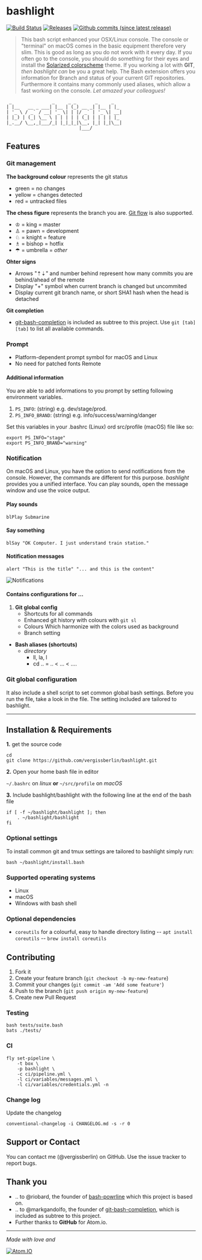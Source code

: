 # bashlight

[![Build Status](https://travis-ci.org/vergissberlin/bashlight.svg?branch=master)](https://travis-ci.org/vergissberlin/bashlight)
[![Releases](https://img.shields.io/github/release/vergissberlin/bashlight.svg)](https://github.com/vergissberlin/bashlight/releases)
[![Github commits (since latest release)](https://img.shields.io/github/commits-since/vergissberlin/bashlight/latest.svg)](https://github.com/vergissberlin/bashlight/commits)


> This bash script enhanced your OSX/Linux console.
> The console or "terminal" on macOS comes in the basic equipment therefore very slim. This is good as long as you do not work with it every day. If you often go to the console, you should do something for their eyes and install the [Solarized
      colorscheme](https://github.com/altercation/solarized) theme.
> If you working a lot with **GIT**, *then bashlight can* be you a great help. The Bash extension offers you information for Branch and status of your current GIT repositories.
> Furthermore it contains many commonly used aliases, which allow a fast working on the console. *Let amazed your colleagues!*


```
 _               _     _ _       _     _
| |__   __ _ ___| |__ | (_) __ _| |__ | |_
| '_ \ / _` / __| '_ \| | |/ _` | '_ \| __|
| |_) | (_| \__ \ | | | | | (_| | | | | |_
|_.__/ \__,_|___/_| |_|_|_|\__, |_| |_|\__|
                           |___/

```

## Features
### Git management

**The background colour** represents the git status

- green = no changes
- yellow = changes detected
- red = untracked files

**The chess figure** represents the branch you are. [Git flow](https://github.com/nvie/gitflow) is also supported.

- ♔ = king = master
- ♙ = pawn = development
- ♘ = knight = feature
- ♗ = bishop = hotfix
- ☂ = umbrella = *other*

**Ohter signs**

- Arrows "⇡⇣"  and number behind represent how many commits you are behind/ahead of the remote
- Display "+" symbol when current branch is changed but uncommited
- Display current git branch name, or short SHA1 hash when the head is detached

**Git completion**

- [git-bash-completion](https://github.com/markgandolfo/git-bash-completion) is included as subtree to this project. Use <code>git [tab][tab]</code> to list all available commands.

### Prompt

- Platform-dependent prompt symbol for macOS and Linux
- No need for patched fonts Remote

#### Additional information

You are able to add informations to you prompt by setting following environment variables.

1. ``PS_INFO``: (string) e.g. dev/stage/prod.
2. ``PS_INFO_BRAND``: (string) e.g. info/success/warning/danger

Set this variables in your .bashrc (Linux) ord src/profile (macOS) file like so:

```
export PS_INFO="stage"
export PS_INFO_BRAND="warning"
```

### Notification

On macOS and Linux, you have the option to send notifications from the console. However, the commands are different for this purpose. *bashlight* provides you a unified interface. You can play sounds, open the message window and use the voice output.


#### Play sounds

```
blPlay Submarine
```

#### Say something

```
blSay "OK Computer. I just understand train station."
```

#### Notification messages

```
alert "This is the title" "... and this is the content"
```
![Notifications](https://farm6.staticflickr.com/5568/15131688612_12f1cd7a2b_o.png)

#### Contains configurations for ...

1. **Git global config**
   - Shortcuts for all commands
   - Enhanced git history with colours with <code>git sl</code>
   - Colours Which harmonize with the colors used as background
   - Branch setting

- **Bash aliases (shortcuts)**
  - _directory_
     - ll, la, l
     - cd .. = .. < ... < ....

### Git global configuration

It also include a shell script to set common global bash settings. Before you run the file, take a look in the file. The setting included are tailored to bashlight.

---

## Installation & Requirements

**1.** get the source code

```
cd
git clone https://github.com/vergissberlin/bashlight.git
```

**2.** Open your home bash file in editor

``~/.bashrc`` on *linux* **or** ``~/src/profile`` on *macOS*

**3.** Include bashlight/bashlight with the following line at the end of the bash file

```
if [ -f ~/bashlight/bashlight ]; then
    . ~/bashlight/bashlight
fi
```

### Optional settings

To install common git and tmux settings are tailored to bashlight simply run:

```
bash ~/bashlight/install.bash
```

### Supported operating systems

- Linux
- macOS
- Windows with bash shell

### Optional dependencies

- `coreutils` for a colourful, easy to handle directory listing
-- `apt install coreutils`
-- `brew install coreutils`

## Contributing

1. Fork it
2. Create your feature branch (`git checkout -b my-new-feature`)
3. Commit your changes (`git commit -am 'Add some feature'`)
4. Push to the branch (`git push origin my-new-feature`)
5. Create new Pull Request

### Testing

```
bash tests/suite.bash
bats ./tests/
```

### CI

```
fly set-pipeline \
	-t box \
	-p bashlight \
	-c ci/pipeline.yml \
	-l ci/variables/messages.yml \
	-l ci/variables/credentials.yml -n
```


### Change log

Update the changelog
```
conventional-changelog -i CHANGELOG.md -s -r 0
```


## Support or Contact

You can contact me (@vergissberlin) on GitHub. Use the issue tracker to report bugs.


## Thank you

- .. to @riobard, the founder of [bash-powrline](https://github.com/riobard/bash-powerline) which this project is based on.
- .. to @markgandolfo, the founder of [git-bash-completion](https://github.com/markgandolfo/git-bash-completion), which is included as subtree to this project.
- Further thanks to **GitHub** for Atom.io.

---

*Made with love and*

[![Atom.IO](http://github-atom-io-herokuapp-com.global.ssl.fastly.net/assets/logo-4e073dbd4c0ce67ece1b30a6b31253b9.png)](https://atom.io/)
